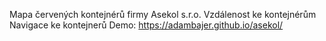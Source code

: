 Mapa červených kontejnérů firmy Asekol s.r.o.
Vzdálenost ke kontejnérům
Navigace ke kontejnerů
Demo: 
<a href="https://adambajer.github.io/asekol/">https://adambajer.github.io/asekol/</a>
